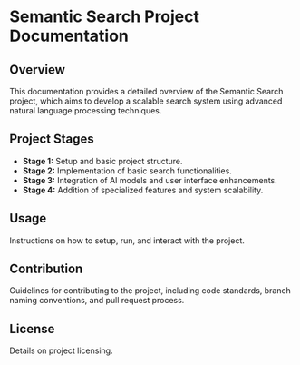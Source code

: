 # Semantic Search Project Documentation

## Overview
This documentation provides a detailed overview of the Semantic Search project, which aims to develop a scalable search system using advanced natural language processing techniques.

## Project Stages
- **Stage 1:** Setup and basic project structure.
- **Stage 2:** Implementation of basic search functionalities.
- **Stage 3:** Integration of AI models and user interface enhancements.
- **Stage 4:** Addition of specialized features and system scalability.

## Usage
Instructions on how to setup, run, and interact with the project.

## Contribution
Guidelines for contributing to the project, including code standards, branch naming conventions, and pull request process.

## License
Details on project licensing.
